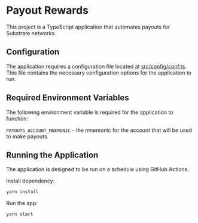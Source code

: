 # Payout Rewards
This project is a TypeScript application that automates payouts for Substrate networks.

## Configuration
The application requires a configuration file located at [src/config/conf.ts](src/config/conf.ts). This file contains the necessary configuration options for the application to run.

## Required Environment Variables
The following environment variable is required for the application to function:

`PAYOUTS_ACCOUNT_MNEMONIC` - the mnemonic for the account that will be used to make payouts.

## Running the Application
The application is designed to be run on a schedule using GitHub Actions.

Install dependency:
```bash
yarn install
```

Run the app:
```bash
yarn start
```
